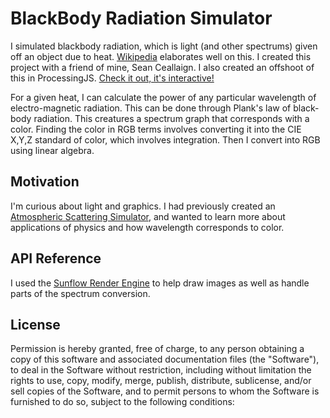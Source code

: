 # BlackBody Radiation Simulator
I simulated blackbody radiation, which is light (and other spectrums) given off an object due to heat. [Wikipedia](https://en.wikipedia.org/wiki/Black-body_radiation) elaborates well on this. I created this project with a friend of mine, Sean Ceallaign. 
I also created an offshoot of this in ProcessingJS.  [Check it out, it's interactive!](https://www.khanacademy.org/computer-programming/black-body-radiation-simulator/4530109545316352)  

For a given heat, I can calculate the power of any particular wavelength of electro-magnetic radiation. 
This can be done through Plank's law of black-body radiation. This creatures a spectrum graph that corresponds with a color. Finding the color in RGB terms involves converting it into the CIE X,Y,Z standard of color, which involves integration. Then I convert into RGB using linear algebra. 

## Motivation

I'm curious about light and graphics. I had previously created an [Atmospheric Scattering Simulator](https://github.com/ajzaff/sky-simulator), and wanted to learn more about applications of physics and how wavelength corresponds to color. 


## API Reference

I used the [Sunflow Render Engine](http://sunflow.sourceforge.net/docs/javadoc/) to help draw images as well as handle parts of the spectrum conversion.

## License

Permission is hereby granted, free of charge, to any person obtaining a copy of this software and associated documentation files (the "Software"), to deal in the Software without restriction, including without limitation the rights to use, copy, modify, merge, publish, distribute, sublicense, and/or sell copies of the Software, and to permit persons to whom the Software is furnished to do so, subject to the following conditions:

[wavelength graph]: /images/wavelengthGraph.svg
[plank]: /images/planck.svg
[powerGraph]: https://qph.ec.quoracdn.net/main-qimg-396f093ef6c69e0110dd9b149eaa9b6c?convert_to_webp=true
